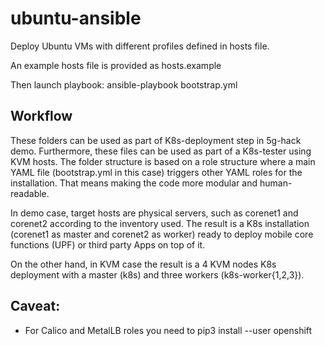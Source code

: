 # ubuntu-ansible

Deploy Ubuntu VMs with different profiles defined in hosts file.

An example hosts file is provided as hosts.example

Then launch playbook:
ansible-playbook bootstrap.yml

## Workflow

These folders can be used as part of K8s-deployment step in 5g-hack demo. Furthermore, these files can be used as part of a K8s-tester using KVM hosts.
The folder structure is based on a role structure where a main YAML file (bootstrap.yml in this case) triggers other YAML roles for the installation. That means making the code more modular and human-readable.

In demo case, target hosts are physical servers, such as corenet1 and corenet2 according to the inventory used. The result is a K8s installation (corenet1 as master and corenet2 as worker) ready to deploy mobile core functions (UPF) or third party Apps on top of it.

On the other hand, in KVM case the result is a 4 KVM nodes K8s deployment with a master (k8s) and three workers (k8s-worker{1,2,3}).

## Caveat:
- For Calico and MetalLB roles you need to pip3 install --user openshift